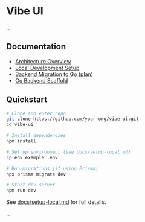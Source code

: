 # Vibe UI

...

## Documentation

- [Architecture Overview](vibe-ui/docs/architecture.md)
- [Local Development Setup](vibe-ui/docs/setup-local.md)
- [Backend Migration to Go (plan)](vibe-ui/docs/migrate-backend-go.md)
- [Go Backend Scaffold](backend-go/README.md)

## Quickstart

```bash
# Clone and enter repo
git clone https://github.com/your-org/vibe-ui.git
cd vibe-ui

# Install dependencies
npm install

# Set up environment (see docs/setup-local.md)
cp env.example .env

# Run migrations (if using Prisma)
npx prisma migrate dev

# Start dev server
npm run dev
```

See [docs/setup-local.md](vibe-ui/docs/setup-local.md) for full details.

...